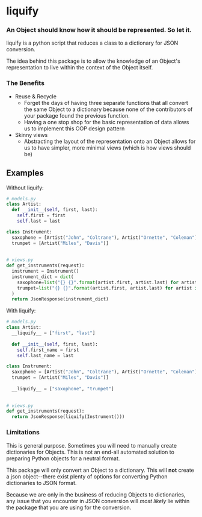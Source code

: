 # liquify
### An Object should know how it should be represented. So let it.

liquify is a python script that reduces a class to a dictionary for JSON conversion.

The idea behind this package is to allow the knowledge of an Object's representation to live within the context of the Object itself.

### The Benefits
* Reuse & Recycle
  * Forget the days of having three separate functions that all convert the same Object to a dictionary because none of the contributors of your package found the previous function.
  * Having a one stop shop for the basic representation of data allows us to implement this OOP design pattern
* Skinny views
  * Abstracting the layout of the representation onto an Object allows for us to have simpler, more minimal views (which is how views should be)


## Examples
Without liquify:
```python
# models.py
class Artist:
  def __init__(self, first, last):
    self.first = first
    self.last = last

class Instrument:
  saxophone = [Artist("John", "Coltrane"), Artist("Ornette", "Coleman")]
  trumpet = [Artist("Miles", "Davis")]
  
  
# views.py
def get_instruments(request):
  instrument = Instrument()
  instrument_dict = dict(
    saxophone=list("{} {}".format(artist.first, artist.last) for artist in instrument.saxophone),
    trumpet=list("{} {}".format(artist.first, artist.last) for artist in instrument.trumpet)
  )
  return JsonResponse(instrument_dict)
```

With liquify:
```python
# models.py
class Artist:
  __liquify__ = ["first", "last"]
  
  def __init__(self, first, last):
    self.first_name = first
    self.last_name = last

class Instrument:
  saxophone = [Artist("John", "Coltrane"), Artist("Ornette", "Coleman")]
  trumpet = [Artist("Miles", "Davis")]
  
  __liquify__ = ["saxophone", "trumpet"]
  
  
# views.py
def get_instruments(request):
  return JsonResponse(liquify(Instrument()))
```

### Limitations
This is general purpose. Sometimes you will need to manually create dictionaries for Objects. This is not an end-all automated solution to preparing Python objects for a neutral format.

This package will only convert an Object to a dictionary. This will **not** create a json object--there exist plenty of options for converting Python dictionaries to JSON format.

Because we are only in the business of reducing Objects to dictionaries, any issue that you encounter in JSON conversion will *most likely* lie within the package that you are using for the conversion.
